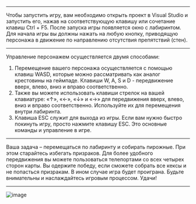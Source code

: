 ---------------------------------------------------------------------------------------------------------------------------------------------------------------------

Чтобы запустить игру, вам необходимо открыть проект в Visual Studio и запустить его, нажав на соответствующую клавишу или сочетание клавиш Ctrl + F5. После запуска игры появляется окно с лабиринтом. Для начала игры вы должны нажать на любую кнопку, приводящую персонажа в движение по направлению отсутствия препятствий (стен).

---------------------------------------------------------------------------------------------------------------------------------------------------------------------

Управление персонажем осуществляется двумя способами:
1.	Перемещение вашего персонажа осуществляется с помощью клавиш WASD, которые можно рассматривать как аналог крестовины на геймпаде. Клавиши W, A, S и D - передвижение вверх, влево, вниз и вправо соответственно. 
2.	Также вы можете использовать клавиши стрелок на вашей клавиатуре: «↑», «←», «↓» и «→» для передвижения вверх, влево, вниз и вправо соответственно. Используйте их для перемещения внутри лабиринта.
3.	Клавиша ESC служит для выхода из игры. Если вам нужно быстро покинуть игру, просто нажмите клавишу ESC.
Это основные команды и управление в игре. 

---------------------------------------------------------------------------------------------------------------------------------------------------------------------

Ваша задача – перемещаться по лабиринту и собирать пирожные. При этом старайтесь избегать призраков. Для более удобного передвижения вы можете пользоваться телепортами со всех четырех сторон карты. Вы одержите победу, если сможете собрать все кексы и не попасться призракам. В ином случае игра будет проиграна. Будьте внимательны и наслаждайтесь игровым процессом. Удачи!

---------------------------------------------------------------------------------------------------------------------------------------------------------------------

![image](https://github.com/LesyaLopatkova/Pacman/assets/135190517/92018b6c-1256-45b4-8aca-38be3392d395)

